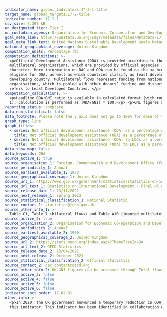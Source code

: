 ```yaml
---
indicator_name: global_indicators.17-2-1-title
target_name: global_targets.17-2-title
indicator_number: 17.2.1
csv_size: 7.397 kB
un_designated_tier: Tier I
un_custodian_agency: Organisation for Economic Co-operation and Development (OECD)
goal_meta_link: https://unstats.un.org/sdgs/metadata/files/Metadata-17-02-01.pdf
goal_meta_link_text: United Nations Sustainable Development Goals Metadata (PDF 206 KB)
national_geographical_coverage: United Kingdom
computation_units: Percentage (%)
computation_definitions: >-
  <p>Official Development Assistance (ODA) is provided according to the standardised definitions and methodologies of the Organisation for Economic Cooperation and Development’s (OECD) Development Assistance Committee (DAC). ODA is defined as resource flows to developing countries and
  multilateral organisations, which are provided by official agencies (e.g. the UK Government) or their executive agencies, where each transaction is administered with the promotion of the economic development and welfare of developing countries as its main objective and is concessional in
  character. More information on DAC and ODA can be found on the <a href="http://www.oecd.org/development/financing-sustainable-development/development-finance-standards/officialdevelopmentassistancedefinitionandcoverage.htm">OECD website</a>. </p> <p>For the current list of countries
  eligible for ODA, as well as which countries classify as least developed, visit the <a href="https://www.oecd.org/dac/financing-sustainable-development/development-finance-standards/daclist.htm">OECD website</a>. </p><p>Bilateral flows are supplied by a donor country directly to a
  developing country. Multilateral flows represent funding from national governments to multilateral
  organisations, which is pooled with other donors’ funding and disbursed as part of the core budget of the multilateral organisation.</p> <p>GNI refers to Gross National Income.</p><p>LDCs
  refers to Least Developed Countries. </p>
computation_calculations: >-
  <p>Headline ODA:GNI ratio is available in calculated format (with rounding) from Table C1 in Source 1. Least developed countries ODA:GNI ratio is calculated using the sum of bilateral and imputed multilateral shares ODA to countried classified as LDC for the respective year (see Source
  1). Calculation is performed as (ODA/GNI) * 100.</p> <p>GNI figures are obtained from Source 2.</p>
reporting_status: complete
data_non_statistical: false
data_footnote: Please note the y axis does not go to 100% for ease of visualisation
graph_type: line
graph_titles:
  - series: Net official development assistance (ODA) as a percentage of GNI
    title: Net official development assistance (ODA) as a percentage of Gross National Income (GNI)
  - series: Net official development assistance (ODA) to LDCs as a percentage of OECD-DAC donors' GNI, by donor countries
    title: Net official development assistance (ODA) to LDCs as a percentage of Gross National Income (GNI)
data_show_map: false
data_keywords: ODA
source_active_1: true
source_organisation_1: Foreign, Commonwealth and Development Office (FCDO) (formerly Department for International Development)
source_periodicity_1: Annual
source_earliest_available_1: 1970
source_geographical_coverage_1: United Kingdom
source_url_1: https://www.gov.uk/government/statistics/statistics-on-international-development-final-uk-aid-spend-2021
source_url_text_1: Statistics on International Development - Final UK Aid Spend 2021
source_release_date_1: 23/11/2022
source_next_release_1: Spring 2023
source_statistical_classification_1: National Statistic
source_contact_1: statistics@fcdo.gov.uk 
source_other_info_1: >-
  Table C1, Table 7 (bilateral flows) and Table A10 (imputed multilateral flows currently available for publications prior to 2021). Historic data can be found through the [Statistics on International Development page](https://www.gov.uk/government/collections/statistics-on-international-development).
source_active_2: true
source_organisation_2: Organisation for Economic Co-operation and Development (OECD)
source_periodicity_2: Annual
source_earliest_available_2: 1960
source_geographical_coverage_2: United Kingdom
source_url_2: https://stats.oecd.org/Index.aspx?ThemeTreeId=3#
source_url_text_2: OECD Statistics
source_release_date_2: 13/04/2021
source_next_release_2: October 2021
source_statistical_classification_2: Official statistics
source_contact_2: dac.contact@oecd.org
source_other_info_2: UK GNI figures can be accessed through Total flows by donor option [DAC1], customising by United Kingdom, national currency, and desired date span options.
source_active_3: false
source_active_4: false
source_active_5: false
source_active_6: false
indicator_sort_order: 17-02-01
other_info: >-
  <p>In 2020, the UK government announced a temporary reduction in ODA from 0.7 per cent of GNI to 0.5 per cent of GNI effective from 2021. The UK government committed to returning to spending 0.7 per cent as soon as the fiscal situation allows.</p> Data follows the UN specification for
  this indicator. This indicator has been identified in collaboration with topic experts.
---
```


